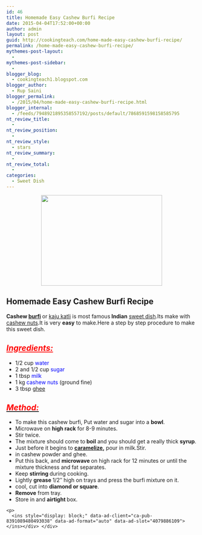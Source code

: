 ```yaml
---
id: 46
title: Homemade Easy Cashew Burfi Recipe
date: 2015-04-04T17:52:00+00:00
author: admin
layout: post
guid: http://cookingteach.com/home-made-easy-cashew-burfi-recipe/
permalink: /home-made-easy-cashew-burfi-recipe/
mythemes-post-layout:
  - 
mythemes-post-sidebar:
  - 
blogger_blog:
  - cookingteach1.blogspot.com
blogger_author:
  - Rup Saini
blogger_permalink:
  - /2015/04/home-made-easy-cashew-burfi-recipe.html
blogger_internal:
  - /feeds/7948921895358557192/posts/default/7868591598158585795
nt_review_title:
  - 
nt_review_position:
  - 
nt_review_style:
  - stars
nt_review_summary:
  - 
nt_review_total:
  - 
categories:
  - Sweet Dish
---
```

<div dir="ltr" style="text-align: left;">
  <div style="clear: both; text-align: center;">
    <a style="margin-left: 1em; margin-right: 1em;" href="http://2.bp.blogspot.com/-XKt2aLzCRno/VSAZk5fZAnI/AAAAAAAAANE/VXW5CDPww-Q/s1600/5d4aa9c8-8e9d-4988-8a62-2ec9a1e3663c.jpg"><img src="http://2.bp.blogspot.com/-XKt2aLzCRno/VSAZk5fZAnI/AAAAAAAAANE/VXW5CDPww-Q/s1600/5d4aa9c8-8e9d-4988-8a62-2ec9a1e3663c.jpg" alt="" width="320" height="239" border="0" /></a>
  </div>
  
  <h2 style="text-align: left;">
    Homemade Easy Cashew Burfi Recipe
  </h2>
  
  <div style="text-align: left;">
    <b>Cashew <a title="Barfi" href="http://en.wikipedia.org/wiki/Barfi" target="_blank" rel="wikipedia">burfi</a> </b>or <a title="Kaju Katli" href="http://en.wikipedia.org/wiki/Kaju_Katli" target="_blank" rel="wikipedia">kaju katli</a> is most famous<b> Indian</b> <a title="Dessert" href="http://en.wikipedia.org/wiki/Dessert" target="_blank" rel="wikipedia">sweet dish</a>.Its make with <a title="Cashew" href="http://en.wikipedia.org/wiki/Cashew" target="_blank" rel="wikipedia">cashew nuts</a>.It is very <b>easy</b> to make.Here a step by step procedure to make this sweet dish.
  </div>
  
  <h2 style="text-align: left;">
    <i style="color: red;"><u>Ingredients:</u></i>
  </h2>
  
  <ul style="text-align: left;">
    <li>
      1/2 cup <span style="color: blue;">water</span>
    </li>
    <li>
      2 and 1/2 cup <span style="color: blue;">sugar</span>
    </li>
    <li>
      1 tbsp <span style="color: blue;">milk</span>
    </li>
    <li>
      1 kg <span style="color: blue;">cashew nuts</span> (ground fine)
    </li>
    <li>
      3 tbsp <span style="color: blue;"><a title="Ghee" href="http://en.wikipedia.org/wiki/Ghee" target="_blank" rel="wikipedia">ghee</a></span>
    </li>
  </ul>
  
  <h2 style="text-align: left;">
    <i><u><span style="color: red;">Method:</span></u></i>
  </h2>
  
  <div>
    <ul>
      <li>
        To make this cashew burfi, Put water and sugar into a <b>bowl</b>.
      </li>
      <li>
        Microwave on <b>high rack</b> for 8-9 minutes.
      </li>
      <li>
        Stir twice.
      </li>
      <li>
        The mixture should come to<b> boil</b> and you should get a really thick <b>syrup</b>.
      </li>
      <li>
        Just before it begins to <b><a title="Caramelization" href="http://en.wikipedia.org/wiki/Caramelization" target="_blank" rel="wikipedia">caramelize</a>,</b> pour in milk.Stir.
      </li>
      <li>
        in cashew powder and ghee.
      </li>
      <li>
        Put this back, and <b>microwave </b>on high rack for 12 minutes or until the mixture thickness and fat separates.
      </li>
      <li>
        Keep <b>stirring </b>during cooking.
      </li>
      <li>
        Lightly <b>grease </b>1/2&#8243; high on trays and press the burfi mixture on it.
      </li>
      <li>
        cool, cut into <b>diamond or square</b>.
      </li>
      <li>
        <b>Remove</b> from tray.
      </li>
      <li>
        Store in and <b>airtight </b>box. <ul style="text-align: left;">
          <!-- post -->
        </ul>
      </li>
    </ul>
    
    <p>
      <ins style="display: block;" data-ad-client="ca-pub-8391089480493038" data-ad-format="auto" data-ad-slot="4079886109"></ins></div> </div>